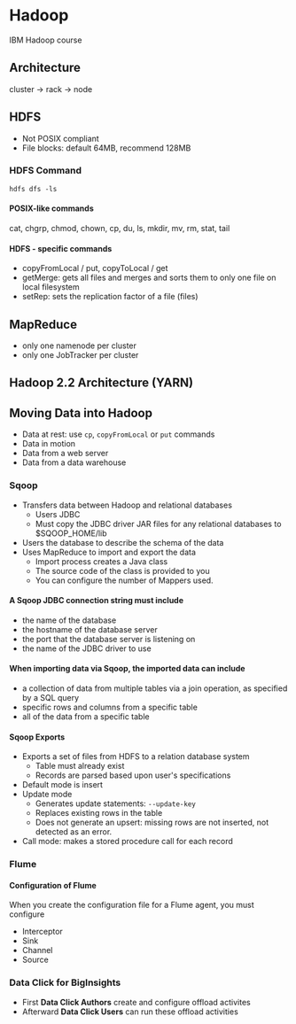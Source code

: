 # Hadoop 
IBM Hadoop course

## Architecture
cluster -> rack -> node

## HDFS
* Not POSIX compliant
* File blocks: default 64MB, recommend 128MB

### HDFS Command
`hdfs dfs -ls`

#### POSIX-like commands
cat, chgrp, chmod, chown, cp, du, ls, mkdir, mv, rm, stat, tail

#### HDFS - specific commands
* copyFromLocal / put, copyToLocal / get 
* getMerge: gets all files and merges and sorts them to only one file on local filesystem
* setRep: sets the replication factor of a file (files)

## MapReduce
* only one namenode per cluster
* only one JobTracker per cluster

## Hadoop 2.2 Architecture (YARN)

## Moving Data into Hadoop
* Data at rest: use `cp`, `copyFromLocal` or `put` commands
* Data in motion
* Data from a web server
* Data from a data warehouse

### Sqoop
* Transfers data between Hadoop and relational databases
  - Users JDBC
  - Must copy the JDBC driver JAR files for any relational databases to $SQOOP_HOME/lib
* Users the database to describe the schema of the data
* Uses MapReduce to import and export the data
  - Import process creates a Java class
  - The source code of the class is provided to you
  - You can configure the number of Mappers used. 
  
#### A Sqoop JDBC connection string must include
* the name of the database 
* the hostname of the database server
* the port that the database server is listening on
* the name of the JDBC driver to use 

#### When importing data via Sqoop, the imported data can include
* a collection of data from multiple tables via a join operation, as specified by a SQL query
* specific rows and columns from a specific table
* all of the data from a specific table
 
#### Sqoop Exports
* Exports a set of files from HDFS to a relation database system
  - Table must already exist
  - Records are parsed based upon user's specifications
* Default mode is insert
* Update mode 
  - Generates update statements: `--update-key`
  - Replaces existing rows in the table
  - Does not generate an upsert: missing rows are not inserted, not detected as an error. 
* Call mode: makes a stored procedure call for each record

### Flume
#### Configuration of Flume
When you create the configuration file for a Flume agent, you must configure
* Interceptor
* Sink
* Channel
* Source

### Data Click for BigInsights
* First **Data Click Authors** create and configure offload activites
* Afterward **Data Click Users** can run these offload activities
